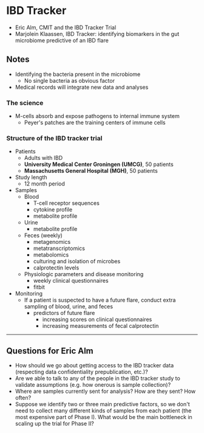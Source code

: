 # IBD Tracker
- Eric Alm, CMIT and the IBD Tracker Trial
- Marjolein Klaassen, IBD Tracker: identifying biomarkers in the gut microbiome
  predictive of an IBD flare

## Notes
- Identifying the bacteria present in the microbiome
  - No single bacteria as obvious factor
- Medical records will integrate new data and analyses

### The science
- M-cells absorb and expose pathogens to internal immune system
  - Peyer's patches are the training centers of immune cells

### Structure of the IBD tracker trial
- Patients
  - Adults with IBD
  - **University Medical Center Groningen (UMCG)**, 50 patients
  - **Massachusetts General Hospital (MGH)**, 50 patients
- Study length
  - 12 month period
- Samples
  - Blood
    - T-cell receptor sequences
    - cytokine profile
    - metabolite profile
  - Urine
    - metabolite profile
  - Feces (weekly)
    - metagenomics
    - metatranscriptomics
    - metabolomics
    - culturing and isolation of microbes
    - calprotectin levels
  - Physiologic parameters and disease monitoring
    - weekly clinical questionnaires
    - fitbit
- Monitoring
  - If a patient is suspected to have a future flare, conduct extra sampling of
    blood, urine, and feces
    - predictors of future flare
      - increasing scores on clinical questionnaires
      - increasing measurements of fecal calprotectin

---

## Questions for Eric Alm
- How should we go about getting access to the IBD tracker data (respecting
  data confidentiality prepublication, etc.)?
- Are we able to talk to any of the people in the IBD tracker study to validate
  assumptions (e.g. how onerous is sample collection)?
- Where are samples currently sent for analysis? How are they sent? How often?
- Suppose we identify two or three main predictive factors, so we don't need to
  collect many different kinds of samples from each patient (the most expensive
  part of Phase I). What would be the main bottleneck in scaling up the trial
  for Phase II?
